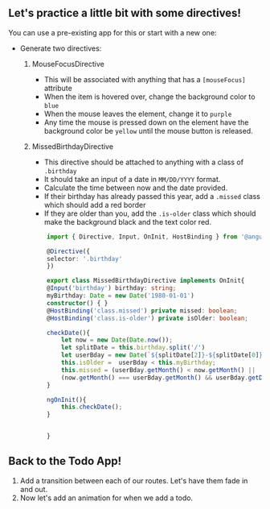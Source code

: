 ## Let's practice a little bit with some directives!

You can use a pre-existing app for this or start with a new one:

* Generate two directives:
    1. MouseFocusDirective
        * This will be associated with anything that has a `[mouseFocus]` attribute
        * When the item is hovered over, change the background color to `blue`
        * When the mouse leaves the element, change it to `purple`
        * Any time the mouse is pressed down on the element have the background color be `yellow` until the mouse button is released.
    2. MissedBirthdayDirective
        * This directive should be attached to anything with a class of `.birthday`
        * It should take an input of a date in `MM/DD/YYYY` format.
        * Calculate the time between now and the date provided. 
        * If their birthday has already passed this year, add a `.missed` class which should add a red border
        * If they are older than you, add the `.is-older` class which should make the background black and the text color red.

        ``` typescript
            import { Directive, Input, OnInit, HostBinding } from '@angular/core';

            @Directive({
            selector: '.birthday'
            })

            export class MissedBirthdayDirective implements OnInit{
            @Input('birthday') birthday: string;
            myBirthday: Date = new Date('1980-01-01')
            constructor() { }
            @HostBinding('class.missed') private missed: boolean;
            @HostBinding('class.is-older') private isOlder: boolean;

            checkDate(){
                let now = new Date(Date.now());
                let splitDate = this.birthday.split('/')
                let userBday = new Date(`${splitDate[2]}-${splitDate[0]}-${splitDate[1]}`)
                this.isOlder =  userBday < this.myBirthday;
                this.missed = (userBday.getMonth() < now.getMonth() || 
                (now.getMonth() === userBday.getMonth() && userBday.getDate() < now.getDate()))
            }

            ngOnInit(){
                this.checkDate();
            }


            }
        ```

## Back to the Todo App!

1. Add a transition between each of our routes. Let's have them fade in and out.
2. Now let's add an animation for when we add a todo.

